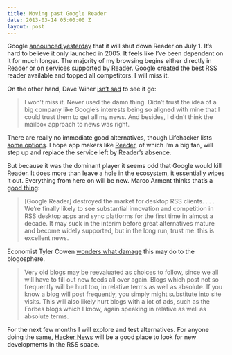 ```yaml
---
title: Moving past Google Reader
date: 2013-03-14 05:00:00 Z
layout: post
---
```


Google [announced yesterday](http://googlereader.blogspot.com/2013/03/powering-down-google-reader.html) that it will shut down Reader on July 1. It’s hard to believe it only launched in 2005. It feels like I’ve been dependent on it for much longer. The majority of my browsing begins either directly in Reader or on services supported by Reader. Google created the best RSS reader available and topped all competitors. I will miss it.

On the other hand, Dave Winer [isn’t sad](http://threads2.scripting.com/2013/march/goodbyeGoogleReader) to see it go:

> I won’t miss it. Never used the damn thing. Didn’t trust the idea of a big company like Google’s interests being so aligned with mine that I could trust them to get all my news. And besides, I didn’t think the mailbox approach to news was right.

There are really no immediate good alternatives, though Lifehacker lists [some options](http://lifehacker.com/5990456/google-reader-is-getting-shut-down-here-are-the-best-alternatives). I hope app makers like [Reeder](http://reederapp.com/), of which I’m a big fan, will step up and replace the service left by Reader’s absence.

But because it was the dominant player it seems odd that Google would kill Reader. It does more than leave a hole in the ecosystem, it essentially wipes it out. Everything from here on will be new. Marco Arment thinks that’s a [good thing](http://www.marco.org/2013/03/13/google-reader-sunset):

> \[Google Reader\] destroyed the market for desktop RSS clients. . . . We’re finally likely to see substantial innovation and competition in RSS desktop apps and sync platforms for the first time in almost a decade. It may suck in the interim before great alternatives mature and become widely supported, but in the long run, trust me: this is excellent news.

Economist Tyler Cowen [wonders what damage](http://marginalrevolution.com/marginalrevolution/2013/03/rss-bleg.html) this may do to the blogosphere.

> Very old blogs may be reevaluated as choices to follow, since we all will have to fill out new feeds all over again. Blogs which post not so frequently will be hurt too, in relative terms as well as absolute. If you know a blog will post frequently, you simply might substitute into site visits. This will also likely hurt blogs with a lot of ads, such as the Forbes blogs which I know, again speaking in relative as well as absolute terms.

For the next few months I will explore and test alternatives. For anyone doing the same, [Hacker News](http://www.hnsearch.com/) will be a good place to look for new developments in the RSS space.
